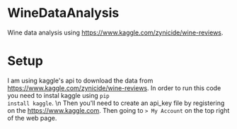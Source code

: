 # WineDataAnalysis

Wine data analysis using https://www.kaggle.com/zynicide/wine-reviews.

# Setup
I am using kaggle's api to download the data from https://www.kaggle.com/zynicide/wine-reviews. In order to run this code you need to instal kaggle using <code>pip install kaggle</code>.
\n 
Then you'll need to create an api_key file by registering on the https://www.kaggle.com. Then going to <code>> My Account</code> on the top right of the web page.


